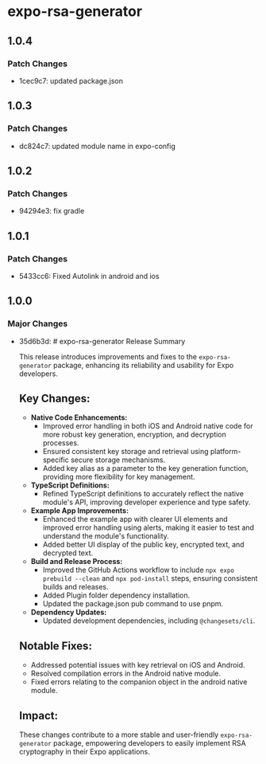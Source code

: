 # expo-rsa-generator

## 1.0.4

### Patch Changes

- 1cec9c7: updated package.json

## 1.0.3

### Patch Changes

- dc824c7: updated module name in expo-config

## 1.0.2

### Patch Changes

- 94294e3: fix gradle

## 1.0.1

### Patch Changes

- 5433cc6: Fixed Autolink in android and ios

## 1.0.0

### Major Changes

- 35d6b3d: # expo-rsa-generator Release Summary

  This release introduces improvements and fixes to the `expo-rsa-generator` package, enhancing its reliability and usability for Expo developers.

  ## Key Changes:

  - **Native Code Enhancements:**
    - Improved error handling in both iOS and Android native code for more robust key generation, encryption, and decryption processes.
    - Ensured consistent key storage and retrieval using platform-specific secure storage mechanisms.
    - Added key alias as a parameter to the key generation function, providing more flexibility for key management.
  - **TypeScript Definitions:**
    - Refined TypeScript definitions to accurately reflect the native module's API, improving developer experience and type safety.
  - **Example App Improvements:**
    - Enhanced the example app with clearer UI elements and improved error handling using alerts, making it easier to test and understand the module's functionality.
    - Added better UI display of the public key, encrypted text, and decrypted text.
  - **Build and Release Process:**
    - Improved the GitHub Actions workflow to include `npx expo prebuild --clean` and `npx pod-install` steps, ensuring consistent builds and releases.
    - Added Plugin folder dependency installation.
    - Updated the package.json pub command to use pnpm.
  - **Dependency Updates:**
    - Updated development dependencies, including `@changesets/cli`.

  ## Notable Fixes:

  - Addressed potential issues with key retrieval on iOS and Android.
  - Resolved compilation errors in the Android native module.
  - Fixed errors relating to the companion object in the android native module.

  ## Impact:

  These changes contribute to a more stable and user-friendly `expo-rsa-generator` package, empowering developers to easily implement RSA cryptography in their Expo applications.

